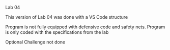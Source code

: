 Lab 04

This version of Lab 04 was done with a VS Code structure

Program is not fully equipped with defensive code and safety nets.
Program is only coded with the specifications from the lab 

Optional Challenge not done